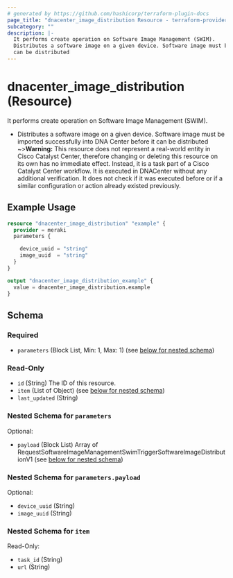 ```yaml
---
# generated by https://github.com/hashicorp/terraform-plugin-docs
page_title: "dnacenter_image_distribution Resource - terraform-provider-dnacenter"
subcategory: ""
description: |-
  It performs create operation on Software Image Management (SWIM).
  Distributes a software image on a given device. Software image must be imported successfully into DNA Center before it
  can be distributed
---
```


# dnacenter_image_distribution (Resource)

It performs create operation on Software Image Management (SWIM).

- Distributes a software image on a given device. Software image must be imported successfully into DNA Center before it
can be distributed
~>**Warning:**
This resource does not represent a real-world entity in Cisco Catalyst Center, therefore changing or deleting this resource on its own has no immediate effect.
Instead, it is a task part of a Cisco Catalyst Center workflow. It is executed in DNACenter without any additional verification. It does not check if it was executed before or if a similar configuration or action already existed previously.

## Example Usage

```terraform
resource "dnacenter_image_distribution" "example" {
  provider = meraki
  parameters {

    device_uuid = "string"
    image_uuid  = "string"
  }
}

output "dnacenter_image_distribution_example" {
  value = dnacenter_image_distribution.example
}
```

<!-- schema generated by tfplugindocs -->
## Schema

### Required

- `parameters` (Block List, Min: 1, Max: 1) (see [below for nested schema](#nestedblock--parameters))

### Read-Only

- `id` (String) The ID of this resource.
- `item` (List of Object) (see [below for nested schema](#nestedatt--item))
- `last_updated` (String)

<a id="nestedblock--parameters"></a>
### Nested Schema for `parameters`

Optional:

- `payload` (Block List) Array of RequestSoftwareImageManagementSwimTriggerSoftwareImageDistributionV1 (see [below for nested schema](#nestedblock--parameters--payload))

<a id="nestedblock--parameters--payload"></a>
### Nested Schema for `parameters.payload`

Optional:

- `device_uuid` (String)
- `image_uuid` (String)



<a id="nestedatt--item"></a>
### Nested Schema for `item`

Read-Only:

- `task_id` (String)
- `url` (String)
